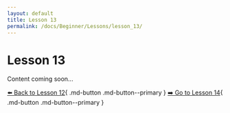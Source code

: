 ```yaml
---
layout: default
title: Lesson 13
permalink: /docs/Beginner/Lessons/lesson_13/
---
```


# Lesson 13

Content coming soon...

[⬅️ Back to Lesson 12](lesson_12.md){ .md-button .md-button--primary }  [➡️ Go to Lesson 14](lesson_14.md){ .md-button .md-button--primary }
